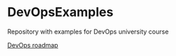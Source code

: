 # DevOpsExamples
Repository with examples for DevOps university course

[DevOps roadmap](https://roadmap.sh/devops)
